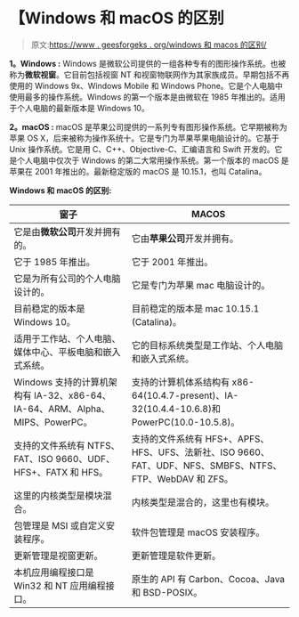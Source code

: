 # 【Windows 和 macOS 的区别

> 原文:[https://www . geesforgeks . org/windows 和 macos 的区别/](https://www.geeksforgeeks.org/difference-between-windows-and-macos/)

**1。Windows :**
Windows 是微软公司提供的一组各种专有的图形操作系统。也被称为**微软视窗**。它目前包括视窗 NT 和视窗物联网作为其家族成员。早期包括不再使用的 Windows 9x、Windows Mobile 和 Windows Phone。它是个人电脑中使用最多的操作系统。Windows 的第一个版本是由微软在 1985 年推出的。适用于个人电脑的最新版本是 Windows 10。

**2。macOS :**
macOS 是苹果公司提供的一系列专有图形操作系统。它早期被称为苹果 OS X，后来被称为操作系统十。它是专门为苹果苹果电脑设计的。它基于 Unix 操作系统。它是用 C、C++、Objective-C、汇编语言和 Swift 开发的。它是个人电脑中仅次于 Windows 的第二大常用操作系统。第一个版本的 macOS 是苹果在 2001 年推出的。最新稳定版的 macOS 是 10.15.1，也叫 Catalina。

**Windows 和 macOS 的区别:**

<center>

| 窗子 | MACOS |
| --- | --- |
| 它是由**微软公司**开发并拥有的。 | 它由**苹果公司**开发并拥有。 |
| 它于 1985 年推出。 | 它于 2001 年推出。 |
| 它是为所有公司的个人电脑设计的。 | 它是专门为苹果 mac 电脑设计的。 |
| 目前稳定的版本是 Windows 10。 | 目前稳定的版本是 mac 10.15.1 (Catalina)。 |
| 适用于工作站、个人电脑、媒体中心、平板电脑和嵌入式系统。 | 它的目标系统类型是工作站、个人电脑和嵌入式系统。 |
| Windows 支持的计算机架构有 IA-32、x86-64、IA-64、ARM、Alpha、MIPS、PowerPC。 | 支持的计算机体系结构有 x86-64(10.4.7-present)、IA-32(10.4.4-10.6.8)和 PowerPC(10.0-10.5.8)。 |
| 支持的文件系统有 NTFS、FAT、ISO 9660、UDF、HFS+、FATX 和 HFS。 | 支持的文件系统有 HFS+、APFS、HFS、UFS、法新社、ISO 9660、FAT、UDF、NFS、SMBFS、NTFS、FTP、WebDAV 和 ZFS。 |
| 这里的内核类型是模块混合。 | 内核类型是混合的，这里也有模块。 |
| 包管理是 MSI 或自定义安装程序。 | 软件包管理是 macOS 安装程序。 |
| 更新管理是视窗更新。 | 更新管理是软件更新。 |
| 本机应用编程接口是 Win32 和 NT 应用编程接口。 | 原生的 API 有 Carbon、Cocoa、Java 和 BSD-POSIX。 |

</center>